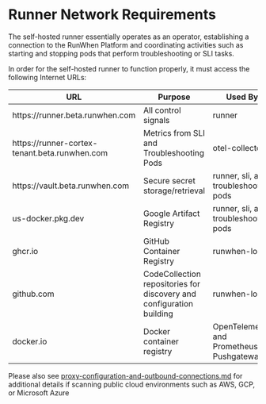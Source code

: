 # Runner Network Requirements

The self-hosted runner essentially operates as an operator, establishing a connection to the RunWhen Platform and coordinating activities such as starting and stopping pods that perform troubleshooting or SLI tasks.

In order for the self-hosted runner to function properly, it must access the following Internet URLs:

<table><thead><tr><th width="304">URL</th><th width="250">Purpose</th><th>Used By</th></tr></thead><tbody><tr><td>https://runner.beta.runwhen.com</td><td>All control signals</td><td>runner</td></tr><tr><td>https://runner-cortex-tenant.beta.runwhen.com</td><td>Metrics from SLI and Troubleshooting Pods</td><td>otel-collector</td></tr><tr><td>https://vault.beta.runwhen.com</td><td>Secure secret storage/retrieval</td><td>runner, sli, and troubleshooting pods</td></tr><tr><td>us-docker.pkg.dev</td><td>Google Artifact Registry</td><td>runner, sli, and troubleshooting pods</td></tr><tr><td>ghcr.io</td><td>GitHub Container Registry</td><td>runwhen-local</td></tr><tr><td>github.com</td><td>CodeCollection repositories for discovery and configuration building</td><td>runwhen-local</td></tr><tr><td>docker.io</td><td>Docker container registry</td><td>OpenTelemetry and Prometheus Pushgateway</td></tr></tbody></table>

Please also see [proxy-configuration-and-outbound-connections.md](../../configuration/proxy-configuration-and-outbound-connections.md "mention") for additional details if scanning public cloud environments such as AWS, GCP, or Microsoft Azure
